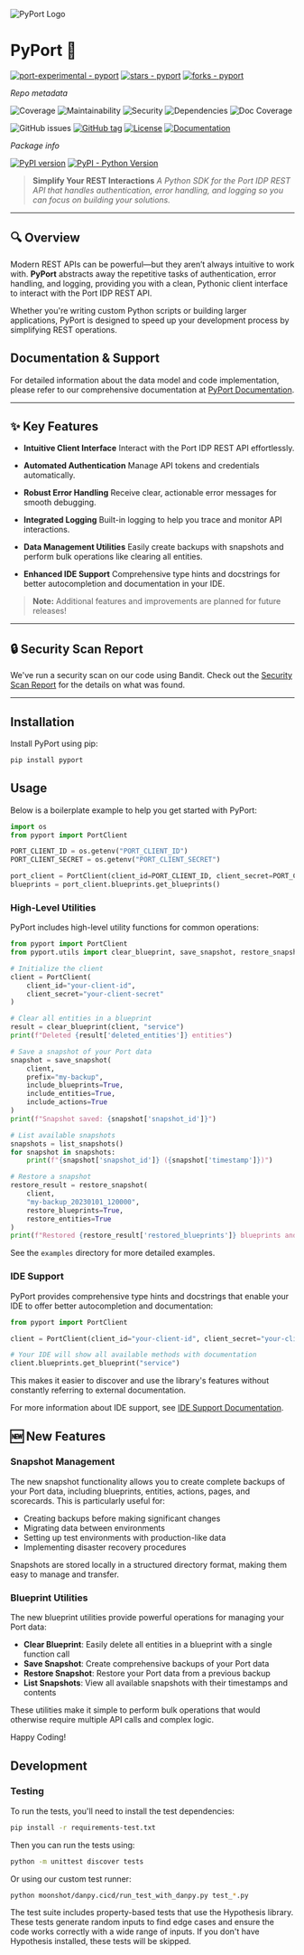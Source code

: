 ![PyPort Logo](./assets/port.png)

# PyPort 🚀

[![port-experimental - pyport](https://img.shields.io/static/v1?label=port-experimental&message=pyport&color=blue&logo=github)](https://github.com/port-experimental/pyport)
[![stars - pyport](https://img.shields.io/github/stars/port-experimental/pyport?style=social)](https://github.com/port-experimental/pyport)
[![forks - pyport](https://img.shields.io/github/forks/port-experimental/pyport?style=social)](https://github.com/port-experimental/pyport)


_Repo metadata_

![Coverage](https://img.shields.io/badge/coverage-Error-red)
![Maintainability](https://img.shields.io/badge/maintainability-100.0_A-brightgreen)
![Security](https://img.shields.io/badge/security-A-brightgreen)
![Dependencies](https://img.shields.io/badge/dependencies-Issues%201-red)
![Doc Coverage](https://img.shields.io/badge/doc%20coverage-0.0%25-red)

![GitHub issues](https://img.shields.io/github/issues/port-experimental/pyport)
[![GitHub tag](https://img.shields.io/github/tag/port-experimental/pyport?include_prereleases=&sort=semver&color=blue)](https://github.com/port-experimental/pyport/releases/)
[![License](https://img.shields.io/badge/License-MIT-blue)](#license)
[![Documentation](https://img.shields.io/badge/docs-api.getport.io-blue?style=flat)](https://docs.port.io/api-reference/port-api/)

_Package info_

[![PyPI version](https://badge.fury.io/py/pyport.svg)](https://badge.fury.io/py/pyport)
[![PyPI - Python Version](https://img.shields.io/pypi/pyversions/pyport)](https://pypi.org/project/pyport)


> **Simplify Your REST Interactions**
> _A Python SDK for the Port IDP REST API that handles authentication, error handling, and logging so you can focus on building your solutions._


---

## 🔍 Overview

Modern REST APIs can be powerful—but they aren’t always intuitive to work with. **PyPort** abstracts away the repetitive tasks of authentication, error handling, and logging, providing you with a clean, Pythonic client interface to interact with the Port IDP REST API.

Whether you're writing custom Python scripts or building larger applications, PyPort is designed to speed up your development process by simplifying REST operations.

## Documentation & Support

For detailed information about the data model and code implementation, please refer to our comprehensive documentation at [PyPort Documentation](https://deepwiki.com/port-experimental/PyPort).

---

## ✨ Key Features

- **Intuitive Client Interface**
  Interact with the Port IDP REST API effortlessly.

- **Automated Authentication**
  Manage API tokens and credentials automatically.

- **Robust Error Handling**
  Receive clear, actionable error messages for smooth debugging.

- **Integrated Logging**
  Built-in logging to help you trace and monitor API interactions.

- **Data Management Utilities**
  Easily create backups with snapshots and perform bulk operations like clearing all entities.

- **Enhanced IDE Support**
  Comprehensive type hints and docstrings for better autocompletion and documentation in your IDE.

> **Note:** Additional features and improvements are planned for future releases!

---

##  🔒 Security Scan Report

We've run a security scan on our code using Bandit. Check out the [Security Scan Report](SECURITYSCAN.md) for the details on what was found.

---


## Installation

Install PyPort using pip:

```bash
pip install pyport
```

## Usage
Below is a boilerplate example to help you get started with PyPort:

```python
import os
from pyport import PortClient

PORT_CLIENT_ID = os.getenv("PORT_CLIENT_ID")
PORT_CLIENT_SECRET = os.getenv("PORT_CLIENT_SECRET")

port_client = PortClient(client_id=PORT_CLIENT_ID, client_secret=PORT_CLIENT_SECRET, us_region=True)
blueprints = port_client.blueprints.get_blueprints()
```

### High-Level Utilities

PyPort includes high-level utility functions for common operations:

```python
from pyport import PortClient
from pyport.utils import clear_blueprint, save_snapshot, restore_snapshot, list_snapshots

# Initialize the client
client = PortClient(
    client_id="your-client-id",
    client_secret="your-client-secret"
)

# Clear all entities in a blueprint
result = clear_blueprint(client, "service")
print(f"Deleted {result['deleted_entities']} entities")

# Save a snapshot of your Port data
snapshot = save_snapshot(
    client,
    prefix="my-backup",
    include_blueprints=True,
    include_entities=True,
    include_actions=True
)
print(f"Snapshot saved: {snapshot['snapshot_id']}")

# List available snapshots
snapshots = list_snapshots()
for snapshot in snapshots:
    print(f"{snapshot['snapshot_id']} ({snapshot['timestamp']})")

# Restore a snapshot
restore_result = restore_snapshot(
    client,
    "my-backup_20230101_120000",
    restore_blueprints=True,
    restore_entities=True
)
print(f"Restored {restore_result['restored_blueprints']} blueprints and {restore_result['restored_entities']} entities")
```

See the `examples` directory for more detailed examples.

### IDE Support

PyPort provides comprehensive type hints and docstrings that enable your IDE to offer better autocompletion and documentation:

```python
from pyport import PortClient

client = PortClient(client_id="your-client-id", client_secret="your-client-secret")

# Your IDE will show all available methods with documentation
client.blueprints.get_blueprint("service")
```

This makes it easier to discover and use the library's features without constantly referring to external documentation.

For more information about IDE support, see [IDE Support Documentation](docs/ide_support.md).

## 🆕 New Features

### Snapshot Management

The new snapshot functionality allows you to create complete backups of your Port data, including blueprints, entities, actions, pages, and scorecards. This is particularly useful for:

- Creating backups before making significant changes
- Migrating data between environments
- Setting up test environments with production-like data
- Implementing disaster recovery procedures

Snapshots are stored locally in a structured directory format, making them easy to manage and transfer.

### Blueprint Utilities

The new blueprint utilities provide powerful operations for managing your Port data:

- **Clear Blueprint**: Easily delete all entities in a blueprint with a single function call
- **Save Snapshot**: Create comprehensive backups of your Port data
- **Restore Snapshot**: Restore your Port data from a previous backup
- **List Snapshots**: View all available snapshots with their timestamps and contents

These utilities make it simple to perform bulk operations that would otherwise require multiple API calls and complex logic.

Happy Coding!

## Development

### Testing

To run the tests, you'll need to install the test dependencies:

```bash
pip install -r requirements-test.txt
```

Then you can run the tests using:

```bash
python -m unittest discover tests
```

Or using our custom test runner:

```bash
python moonshot/danpy.cicd/run_test_with_danpy.py test_*.py
```

The test suite includes property-based tests that use the Hypothesis library. These tests generate random inputs to find edge cases and ensure the code works correctly with a wide range of inputs. If you don't have Hypothesis installed, these tests will be skipped.

